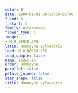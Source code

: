 ```yaml
---
color: B
date: 1900-01-01 00:00:00+00:00
f_end: 6
f_start: 5
family: Asteraceae
flower_type: K
image:
- M_0_00928.JPG
latin: Homogyne sylvestris
lead: M_0_00928.JPG
lead_sample: false
name: index.en
order: Homogyne
parallel: false
petals_joined: false
star_shape: false
title: Homogyne sylvestris
---
```

